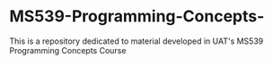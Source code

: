 # MS539-Programming-Concepts-
This is a repository dedicated to material developed in UAT's MS539 Programming Concepts Course
